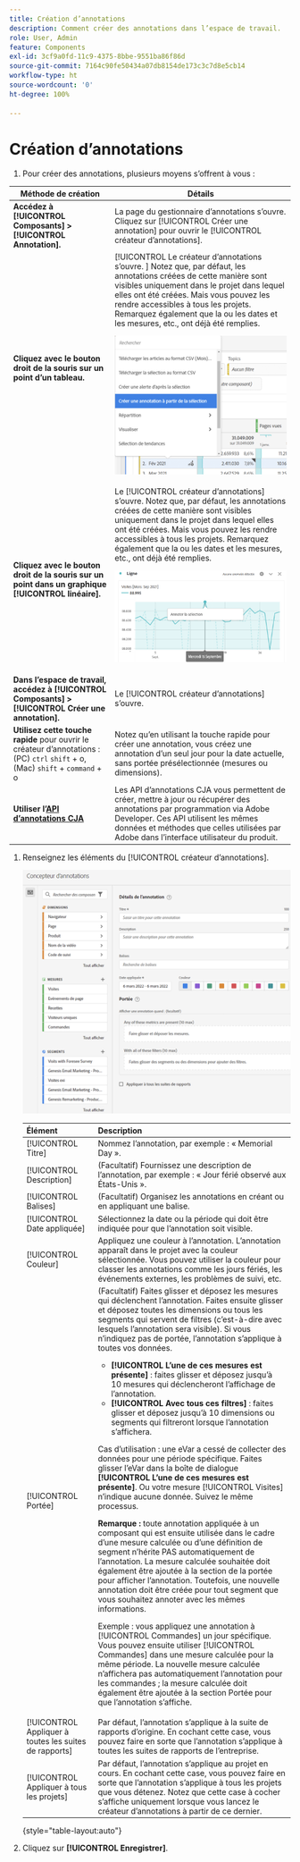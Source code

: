 ```yaml
---
title: Création d’annotations
description: Comment créer des annotations dans l’espace de travail.
role: User, Admin
feature: Components
exl-id: 3cf9a0fd-11c9-4375-8bbe-9551ba86f86d
source-git-commit: 7164c90fe50434a07db8154de173c3c7d8e5cb14
workflow-type: ht
source-wordcount: '0'
ht-degree: 100%

---
```


# Création d’annotations

1. Pour créer des annotations, plusieurs moyens s’offrent à vous :

| Méthode de création | Détails |
| --- | --- |
| **Accédez à [!UICONTROL Composants] > [!UICONTROL Annotation].** | La page du gestionnaire d’annotations s’ouvre. Cliquez sur [!UICONTROL Créer une annotation] pour ouvrir le [!UICONTROL créateur d’annotations]. |
| **Cliquez avec le bouton droit de la souris sur un point d’un tableau.** | [!UICONTROL Le créateur d’annotations s’ouvre. ] Notez que, par défaut, les annotations créées de cette manière sont visibles uniquement dans le projet dans lequel elles ont été créées. Mais vous pouvez les rendre accessibles à tous les projets. Remarquez également que la ou les dates et les mesures, etc., ont déjà été remplies.<p>![](assets/annotate-table.png) |
| **Cliquez avec le bouton droit de la souris sur un point dans un graphique [!UICONTROL linéaire].** | Le [!UICONTROL créateur d’annotations] s’ouvre. Notez que, par défaut, les annotations créées de cette manière sont visibles uniquement dans le projet dans lequel elles ont été créées. Mais vous pouvez les rendre accessibles à tous les projets. Remarquez également que la ou les dates et les mesures, etc., ont déjà été remplies.<p>![](assets/annotate-line.png) |
| **Dans l’espace de travail, accédez à [!UICONTROL Composants] > [!UICONTROL Créer une annotation].** | Le [!UICONTROL créateur d’annotations] s’ouvre. |
| **Utilisez cette touche rapide** pour ouvrir le créateur d’annotations : (PC) `ctrl` `shift` + o, (Mac) `shift` + `command` + o | Notez qu’en utilisant la touche rapide pour créer une annotation, vous créez une annotation d’un seul jour pour la date actuelle, sans portée présélectionnée (mesures ou dimensions). |
| **Utiliser l’[API d’annotations CJA](https://developer.adobe.com/cja-apis/docs/endpoints/annotations/)** | Les API d’annotations CJA vous permettent de créer, mettre à jour ou récupérer des annotations par programmation via Adobe Developer. Ces API utilisent les mêmes données et méthodes que celles utilisées par Adobe dans l’interface utilisateur du produit. |

1. Renseignez les éléments du [!UICONTROL créateur d’annotations].

   ![](assets/ann-builder.png)

   | Élément | Description |
   | --- | --- |
   | [!UICONTROL Titre] | Nommez l’annotation, par exemple : « Memorial Day ». |
   | [!UICONTROL Description] | (Facultatif) Fournissez une description de l’annotation, par exemple : « Jour férié observé aux États-Unis ». |
   | [!UICONTROL Balises] | (Facultatif) Organisez les annotations en créant ou en appliquant une balise. |
   | [!UICONTROL Date appliquée] | Sélectionnez la date ou la période qui doit être indiquée pour que l’annotation soit visible. |
   | [!UICONTROL Couleur] | Appliquez une couleur à l’annotation. L’annotation apparaît dans le projet avec la couleur sélectionnée. Vous pouvez utiliser la couleur pour classer les annotations comme les jours fériés, les événements externes, les problèmes de suivi, etc. |
   | [!UICONTROL Portée] | (Facultatif) Faites glisser et déposez les mesures qui déclenchent l’annotation. Faites ensuite glisser et déposez toutes les dimensions ou tous les segments qui servent de filtres (c’est-à-dire avec lesquels l’annotation sera visible). Si vous n’indiquez pas de portée, l’annotation s’applique à toutes vos données.<ul><li>**[!UICONTROL L’une de ces mesures est présente]** : faites glisser et déposez jusqu’à 10 mesures qui déclencheront l’affichage de l’annotation.</li><li>**[!UICONTROL Avec tous ces filtres]** : faites glisser et déposez jusqu’à 10 dimensions ou segments qui filtreront lorsque l’annotation s’affichera.</li></ul><p>Cas d’utilisation : une eVar a cessé de collecter des données pour une période spécifique. Faites glisser l’eVar dans la boîte de dialogue **[!UICONTROL L’une de ces mesures est présente]**. Ou votre mesure [!UICONTROL Visites] n’indique aucune donnée. Suivez le même processus.<p>**Remarque :** toute annotation appliquée à un composant qui est ensuite utilisée dans le cadre d’une mesure calculée ou d’une définition de segment n’hérite PAS automatiquement de l’annotation. La mesure calculée souhaitée doit également être ajoutée à la section de la portée pour afficher l’annotation. Toutefois, une nouvelle annotation doit être créée pour tout segment que vous souhaitez annoter avec les mêmes informations.<p>Exemple : vous appliquez une annotation à [!UICONTROL Commandes] un jour spécifique. Vous pouvez ensuite utiliser [!UICONTROL Commandes] dans une mesure calculée pour la même période. La nouvelle mesure calculée n’affichera pas automatiquement l’annotation pour les commandes ; la mesure calculée doit également être ajoutée à la section Portée pour que l’annotation s’affiche. |
   | [!UICONTROL Appliquer à toutes les suites de rapports] | Par défaut, l’annotation s’applique à la suite de rapports d’origine. En cochant cette case, vous pouvez faire en sorte que l’annotation s’applique à toutes les suites de rapports de l’entreprise. |
   | [!UICONTROL Appliquer à tous les projets] | Par défaut, l’annotation s’applique au projet en cours. En cochant cette case, vous pouvez faire en sorte que l’annotation s’applique à tous les projets que vous détenez. Notez que cette case à cocher s’affiche uniquement lorsque vous lancez le créateur d’annotations à partir de ce dernier. |

   {style=&quot;table-layout:auto&quot;}

1. Cliquez sur **[!UICONTROL Enregistrer]**.

